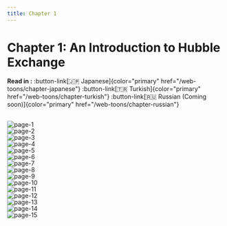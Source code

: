 ```yaml
---
title: Chapter 1
---
```


# Chapter 1: An Introduction to Hubble Exchange

**Read in :** :button-link[🇯🇵 Japanese]{color="primary" href="/web-toons/chapter-japanese"} :button-link[🇹🇷 Turkish]{color="primary" href="/web-toons/chapter-turkish"} :button-link[🇷🇺 Russian (Coming soon)]{color="primary" href="/web-toons/chapter-russian"}

## Page 1

![page-1](/content/webtoons/chapter-1/en/1.jpg)

## Page 2

![page-2](/content/webtoons/chapter-1/en/2.jpg)

## Page 3

![page-3](/content/webtoons/chapter-1/en/3.jpg)

## Page 4

![page-4](/content/webtoons/chapter-1/en/4.jpg)

## Page 5

![page-5](/content/webtoons/chapter-1/en/5.jpg)

## Page 6

![page-6](/content/webtoons/chapter-1/en/6.jpg)

## Page 7

![page-7](/content/webtoons/chapter-1/en/7.jpg)

## Page 8

![page-8](/content/webtoons/chapter-1/en/8.jpg)

## Page 9

![page-9](/content/webtoons/chapter-1/en/9.jpg)

## Page 10

![page-10](/content/webtoons/chapter-1/en/10.jpg)

## Page 11

![page-11](/content/webtoons/chapter-1/en/11.jpg)

## Page 12

![page-12](/content/webtoons/chapter-1/en/12.jpg)

## Page 13

![page-13](/content/webtoons/chapter-1/en/13.jpg)

## Page 14

![page-14](/content/webtoons/chapter-1/en/14.jpg)

## Page 15

![page-15](/content/webtoons/chapter-1/en/15.jpg)

<style style="text/css" >
h1 + p, h2 + p:last-of-type {
  margin-bottom: 32px !important;
}

p, img, h2[id*="page-"]  {
  margin: -1px 0 0 !important;
}

h2[id*="page-"]  {
  visibility: hidden;
  height: 1px;
}
</style>
